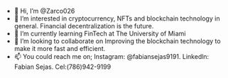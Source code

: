 - 👋 Hi, I’m @Zarco026
- 👀 I’m interested in cryptocurrency, NFTs and blockchain technology in general. Financial decentralization is the future.
- 🌱 I’m currently learning FinTech at The University of Miami
- 💞️ I’m looking to collaborate on Improving the blockchain technology to make it more fast and efficient.
- 📫 You could reach me on; Instagram: @fabiansejas9191. Linkedln: Fabian Sejas. Cel:(786)942-9199

<!---
Zarco026/Zarco026 is a ✨ special ✨ repository because its `README.md` (this file) appears on your GitHub profile.
You can click the Preview link to take a look at your changes.
--->
